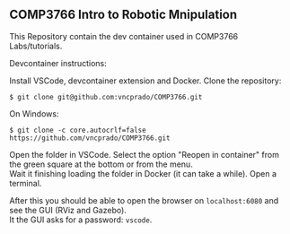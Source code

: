 COMP3766 Intro to Robotic Mnipulation 
-------------------------------------

This Repository contain the dev container used in COMP3766 Labs/tutorials.

Devcontainer instructions:

Install VSCode, devcontainer extension and Docker.
Clone the repository:

    $ git clone git@github.com:vncprado/COMP3766.git

On Windows:

    $ git clone -c core.autocrlf=false https://github.com/vncprado/COMP3766.git

Open the folder in VSCode.
Select the option "Reopen in container" from the green square at the bottom or from the menu.  
Wait it finishing loading the folder in Docker (it can take a while).
Open a terminal. 

After this you should be able to open the browser on `localhost:6080` and see the GUI (RViz and Gazebo).  
It the GUI asks for a password: `vscode`.  

